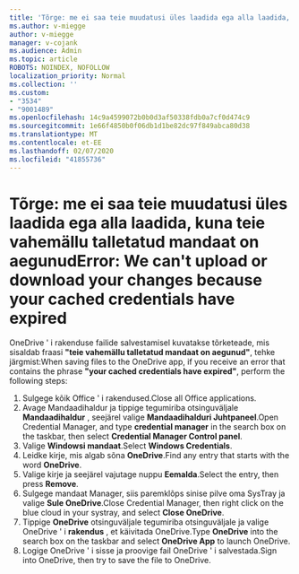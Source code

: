 ```yaml
---
title: 'Tõrge: me ei saa teie muudatusi üles laadida ega alla laadida, kuna teie vahemällu talletatud mandaat on aegunud'
ms.author: v-miegge
author: v-miegge
manager: v-cojank
ms.audience: Admin
ms.topic: article
ROBOTS: NOINDEX, NOFOLLOW
localization_priority: Normal
ms.collection: ''
ms.custom:
- "3534"
- "9001489"
ms.openlocfilehash: 14c9a4599072b0b0d3af50338fdb0a7cf0d474c9
ms.sourcegitcommit: 1e66f4850b0f06db1d1be82dc97f849abca80d38
ms.translationtype: MT
ms.contentlocale: et-EE
ms.lasthandoff: 02/07/2020
ms.locfileid: "41855736"
---
```

# <a name="error-we-cant-upload-or-download-your-changes-because-your-cached-credentials-have-expired"></a><span data-ttu-id="0e5b3-102">Tõrge: me ei saa teie muudatusi üles laadida ega alla laadida, kuna teie vahemällu talletatud mandaat on aegunud</span><span class="sxs-lookup"><span data-stu-id="0e5b3-102">Error: We can't upload or download your changes because your cached credentials have expired</span></span>

<span data-ttu-id="0e5b3-103">OneDrive ' i rakenduse failide salvestamisel kuvatakse tõrketeade, mis sisaldab fraasi **"teie vahemällu talletatud mandaat on aegunud"**, tehke järgmist:</span><span class="sxs-lookup"><span data-stu-id="0e5b3-103">When saving files to the OneDrive app, if you receive an error that contains the phrase **"your cached credentials have expired"**, perform the following steps:</span></span>

1. <span data-ttu-id="0e5b3-104">Sulgege kõik Office ' i rakendused.</span><span class="sxs-lookup"><span data-stu-id="0e5b3-104">Close all Office applications.</span></span>
1. <span data-ttu-id="0e5b3-105">Avage Mandaadihaldur ja tippige tegumiriba otsinguväljale **Mandaadihaldur** , seejärel valige **Mandaadihalduri Juhtpaneel**.</span><span class="sxs-lookup"><span data-stu-id="0e5b3-105">Open Credential Manager, and type **credential manager** in the search box on the taskbar, then select **Credential Manager Control panel**.</span></span>
1. <span data-ttu-id="0e5b3-106">Valige **Windowsi mandaat**.</span><span class="sxs-lookup"><span data-stu-id="0e5b3-106">Select **Windows Credentials**.</span></span>
1. <span data-ttu-id="0e5b3-107">Leidke kirje, mis algab sõna **OneDrive**.</span><span class="sxs-lookup"><span data-stu-id="0e5b3-107">Find any entry that starts with the word **OneDrive**.</span></span>
1. <span data-ttu-id="0e5b3-108">Valige kirje ja seejärel vajutage nuppu **Eemalda**.</span><span class="sxs-lookup"><span data-stu-id="0e5b3-108">Select the entry, then press **Remove**.</span></span>
1. <span data-ttu-id="0e5b3-109">Sulgege mandaat Manager, siis paremklõps sinise pilve oma SysTray ja valige **Sule OneDrive**.</span><span class="sxs-lookup"><span data-stu-id="0e5b3-109">Close Credential Manager, then right click on the blue cloud in your systray, and select **Close OneDrive**.</span></span>
1. <span data-ttu-id="0e5b3-110">Tippige **OneDrive** otsinguväljale tegumiriba otsinguväljale ja valige OneDrive ' i **rakendus** , et käivitada OneDrive.</span><span class="sxs-lookup"><span data-stu-id="0e5b3-110">Type **OneDrive** into the search box on the taskbar and select **OneDrive App** to launch OneDrive.</span></span>
1. <span data-ttu-id="0e5b3-111">Logige OneDrive ' i sisse ja proovige fail OneDrive ' i salvestada.</span><span class="sxs-lookup"><span data-stu-id="0e5b3-111">Sign into OneDrive, then try to save the file to OneDrive.</span></span>
